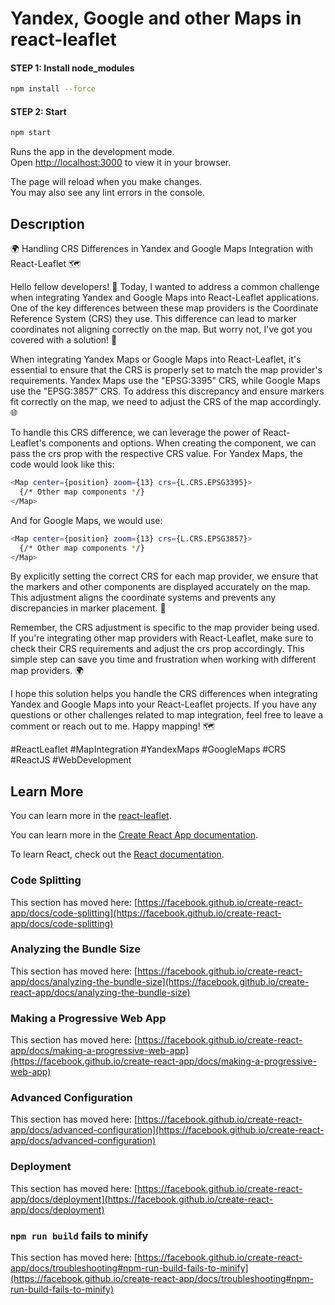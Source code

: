 # Yandex, Google and other Maps in react-leaflet

#### STEP 1: Install node_modules
```bash
npm install --force
```

#### STEP 2: Start
```bash
npm start
```
Runs the app in the development mode.\
Open [http://localhost:3000](http://localhost:3000) to view it in your browser.

The page will reload when you make changes.\
You may also see any lint errors in the console.

## Descrıption

🌍 Handling CRS Differences in Yandex and Google Maps Integration with React-Leaflet 🗺️

Hello fellow developers! 👋 Today, I wanted to address a common challenge when integrating Yandex and Google Maps into React-Leaflet applications. One of the key differences between these map providers is the Coordinate Reference System (CRS) they use. This difference can lead to marker coordinates not aligning correctly on the map. But worry not, I've got you covered with a solution! 📍

When integrating Yandex Maps or Google Maps into React-Leaflet, it's essential to ensure that the CRS is properly set to match the map provider's requirements. Yandex Maps use the "EPSG:3395" CRS, while Google Maps use the "EPSG:3857" CRS. To address this discrepancy and ensure markers fit correctly on the map, we need to adjust the CRS of the map accordingly. 🌐

To handle this CRS difference, we can leverage the power of React-Leaflet's components and options. When creating the <Map> component, we can pass the crs prop with the respective CRS value. For Yandex Maps, the code would look like this:

```bash
<Map center={position} zoom={13} crs={L.CRS.EPSG3395}>
  {/* Other map components */}
</Map>
```

And for Google Maps, we would use:

```bash
<Map center={position} zoom={13} crs={L.CRS.EPSG3857}>
  {/* Other map components */}
</Map>
```

By explicitly setting the correct CRS for each map provider, we ensure that the markers and other components are displayed accurately on the map. This adjustment aligns the coordinate systems and prevents any discrepancies in marker placement. 📍

Remember, the CRS adjustment is specific to the map provider being used. If you're integrating other map providers with React-Leaflet, make sure to check their CRS requirements and adjust the crs prop accordingly. This simple step can save you time and frustration when working with different map providers. 🌍

I hope this solution helps you handle the CRS differences when integrating Yandex and Google Maps into your React-Leaflet projects. If you have any questions or other challenges related to map integration, feel free to leave a comment or reach out to me. Happy mapping! 🗺️

#ReactLeaflet #MapIntegration #YandexMaps #GoogleMaps #CRS #ReactJS #WebDevelopment

## Learn More

You can learn more in the [react-leaflet](https://react-leaflet.js.org/).

You can learn more in the [Create React App documentation](https://facebook.github.io/create-react-app/docs/getting-started).

To learn React, check out the [React documentation](https://reactjs.org/).

### Code Splitting

This section has moved here: [https://facebook.github.io/create-react-app/docs/code-splitting](https://facebook.github.io/create-react-app/docs/code-splitting)

### Analyzing the Bundle Size

This section has moved here: [https://facebook.github.io/create-react-app/docs/analyzing-the-bundle-size](https://facebook.github.io/create-react-app/docs/analyzing-the-bundle-size)

### Making a Progressive Web App

This section has moved here: [https://facebook.github.io/create-react-app/docs/making-a-progressive-web-app](https://facebook.github.io/create-react-app/docs/making-a-progressive-web-app)

### Advanced Configuration

This section has moved here: [https://facebook.github.io/create-react-app/docs/advanced-configuration](https://facebook.github.io/create-react-app/docs/advanced-configuration)

### Deployment

This section has moved here: [https://facebook.github.io/create-react-app/docs/deployment](https://facebook.github.io/create-react-app/docs/deployment)

### `npm run build` fails to minify

This section has moved here: [https://facebook.github.io/create-react-app/docs/troubleshooting#npm-run-build-fails-to-minify](https://facebook.github.io/create-react-app/docs/troubleshooting#npm-run-build-fails-to-minify)
